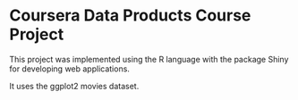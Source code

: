 # Coursera Data Products Course Project

This project was implemented using the R language with the package Shiny for developing web applications.

It uses the ggplot2 movies dataset.
